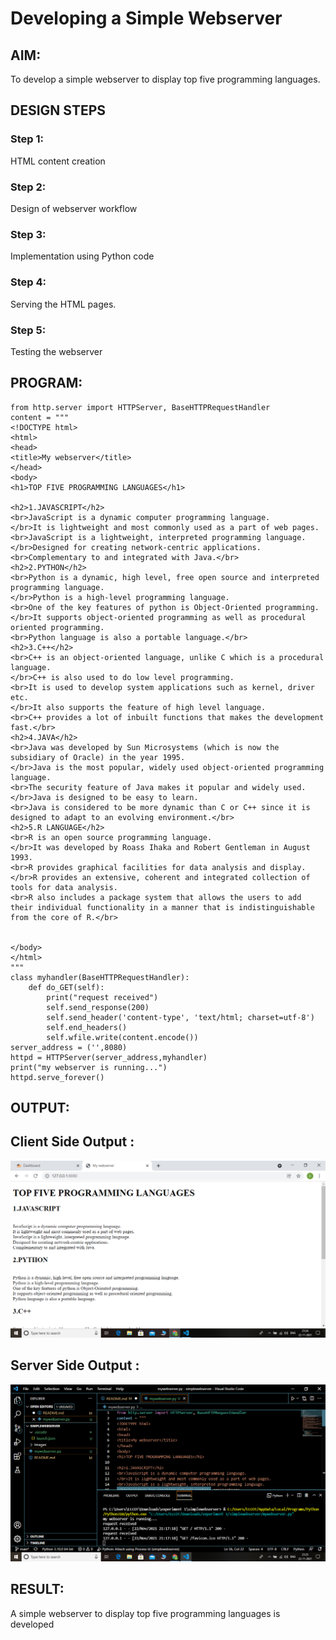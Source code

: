 # Developing a Simple Webserver
## AIM:
To develop a simple webserver to display top five programming languages. 

## DESIGN STEPS
### Step 1: 
HTML content creation
### Step 2:
Design of webserver workflow
### Step 3:
Implementation using Python code
### Step 4:
Serving the HTML pages.
### Step 5:
Testing the webserver

## PROGRAM:
```
from http.server import HTTPServer, BaseHTTPRequestHandler
content = """
<!DOCTYPE html>
<html>
<head>
<title>My webserver</title>
</head>
<body>
<h1>TOP FIVE PROGRAMMING LANGUAGES</h1>

<h2>1.JAVASCRIPT</h2>
<br>JavaScript is a dynamic computer programming language.
</br>It is lightweight and most commonly used as a part of web pages.
<br>JavaScript is a lightweight, interpreted programming language.
</br>Designed for creating network-centric applications.
<br>Complementary to and integrated with Java.</br>
<h2>2.PYTHON</h2>
<br>Python is a dynamic, high level, free open source and interpreted programming language.
</br>Python is a high-level programming language.
<br>One of the key features of python is Object-Oriented programming.
</br>It supports object-oriented programming as well as procedural oriented programming.
<br>Python language is also a portable language.</br>
<h2>3.C++</h2>
<br>C++ is an object-oriented language, unlike C which is a procedural language.
</br>C++ is also used to do low level programming. 
<br>It is used to develop system applications such as kernel, driver etc. 
</br>It also supports the feature of high level language. 
<br>C++ provides a lot of inbuilt functions that makes the development fast.</br>
<h2>4.JAVA</h2>
<br>Java was developed by Sun Microsystems (which is now the subsidiary of Oracle) in the year 1995. 
</br>Java is the most popular, widely used object-oriented programming language. 
<br>The security feature of Java makes it popular and widely used. 
</br>Java is designed to be easy to learn.
<br>Java is considered to be more dynamic than C or C++ since it is designed to adapt to an evolving environment.</br> 
<h2>5.R LANGUAGE</h2>
<br>R is an open source programming language. 
</br>It was developed by Roass Ihaka and Robert Gentleman in August 1993.
<br>R provides graphical facilities for data analysis and display.
</br>R provides an extensive, coherent and integrated collection of tools for data analysis.
<br>R also includes a package system that allows the users to add their individual functionality in a manner that is indistinguishable from the core of R.</br>


</body>
</html>
"""
class myhandler(BaseHTTPRequestHandler):
    def do_GET(self):
        print("request received")
        self.send_response(200)
        self.send_header('content-type', 'text/html; charset=utf-8')
        self.end_headers()
        self.wfile.write(content.encode())
server_address = ('',8080)
httpd = HTTPServer(server_address,myhandler)
print("my webserver is running...")
httpd.serve_forever()
```

## OUTPUT:

## Client Side Output :
![Output 1](./Output1.png)

## Server Side Output :
![Output 2](./Output2.png)

## RESULT:

A simple webserver to display top five programming languages is developed

